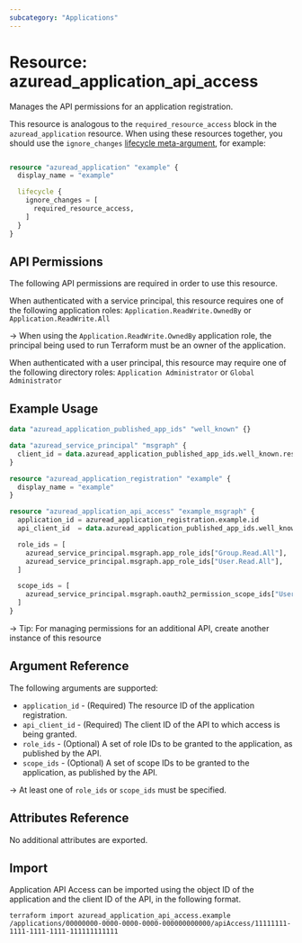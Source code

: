 ```yaml
---
subcategory: "Applications"
---
```


# Resource: azuread_application_api_access

Manages the API permissions for an application registration.

This resource is analogous to the `required_resource_access` block in the `azuread_application` resource. When using these resources together, you should use the `ignore_changes` [lifecycle meta-argument](https://developer.hashicorp.com/terraform/language/meta-arguments/lifecycle), for example:

```terraform

resource "azuread_application" "example" {
  display_name = "example"

  lifecycle {
    ignore_changes = [
      required_resource_access,
    ]
  }
}
```

## API Permissions

The following API permissions are required in order to use this resource.

When authenticated with a service principal, this resource requires one of the following application roles: `Application.ReadWrite.OwnedBy` or `Application.ReadWrite.All`

-> When using the `Application.ReadWrite.OwnedBy` application role, the principal being used to run Terraform must be an owner of the application.

When authenticated with a user principal, this resource may require one of the following directory roles: `Application Administrator` or `Global Administrator`

## Example Usage

```terraform
data "azuread_application_published_app_ids" "well_known" {}

data "azuread_service_principal" "msgraph" {
  client_id = data.azuread_application_published_app_ids.well_known.result["MicrosoftGraph"]
}

resource "azuread_application_registration" "example" {
  display_name = "example"
}

resource "azuread_application_api_access" "example_msgraph" {
  application_id = azuread_application_registration.example.id
  api_client_id  = data.azuread_application_published_app_ids.well_known.result["MicrosoftGraph"]

  role_ids = [
    azuread_service_principal.msgraph.app_role_ids["Group.Read.All"],
    azuread_service_principal.msgraph.app_role_ids["User.Read.All"],
  ]

  scope_ids = [
    azuread_service_principal.msgraph.oauth2_permission_scope_ids["User.ReadWrite"],
  ]
}
```

-> Tip: For managing permissions for an additional API, create another instance of this resource

## Argument Reference

The following arguments are supported:

* `application_id` - (Required) The resource ID of the application registration.
* `api_client_id` - (Required) The client ID of the API to which access is being granted.
* `role_ids` - (Optional) A set of role IDs to be granted to the application, as published by the API.
* `scope_ids` - (Optional) A set of scope IDs to be granted to the application, as published by the API.

-> At least one of `role_ids` or `scope_ids` must be specified.

## Attributes Reference

No additional attributes are exported.

## Import

Application API Access can be imported using the object ID of the application and the client ID of the API, in the following format.

```shell
terraform import azuread_application_api_access.example /applications/00000000-0000-0000-0000-000000000000/apiAccess/11111111-1111-1111-1111-111111111111
```
